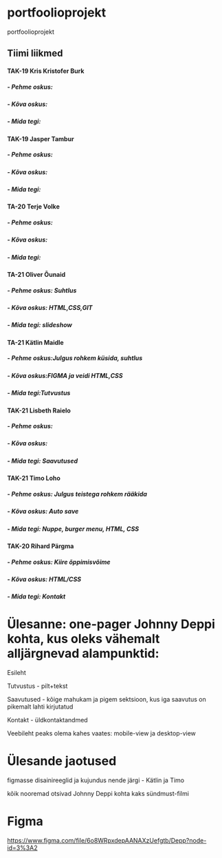 # portfoolioprojekt
portfoolioprojekt

Tiimi liikmed
-------------
#### TAK-19 Kris Kristofer Burk
##### - Pehme oskus:
##### - Kõva oskus:
##### - Mida tegi:

#### TAK-19 Jasper Tambur
##### - Pehme oskus:
##### - Kõva oskus:
##### - Mida tegi:

#### TA-20 Terje Volke
##### - Pehme oskus:
##### - Kõva oskus:
##### - Mida tegi:

#### TA-21 Oliver Õunaid
##### - Pehme oskus: Suhtlus
##### - Kõva oskus: HTML,CSS,GIT
##### - Mida tegi: slideshow

#### TA-21 Kätlin Maidle
##### - Pehme oskus:Julgus rohkem küsida, suhtlus
##### - Kõva oskus:FIGMA ja veidi HTML,CSS
##### - Mida tegi:Tutvustus

#### TAK-21 Lisbeth Raielo
##### - Pehme oskus:
##### - Kõva oskus:
##### - Mida tegi: Saavutused

#### TAK-21 Timo Loho
##### - Pehme oskus: Julgus teistega rohkem rääkida
##### - Kõva oskus: Auto save
##### - Mida tegi: Nuppe, burger menu, HTML, CSS

#### TAK-20 Rihard Pärgma
##### - Pehme oskus: Kiire õppimisvõime
##### - Kõva oskus: HTML/CSS
##### - Mida tegi: Kontakt

# Ülesanne: one-pager Johnny Deppi kohta, kus oleks vähemalt alljärgnevad alampunktid:
Esileht

Tutvustus - pilt+tekst

Saavutused - kõige mahukam ja pigem sektsioon, kus iga saavutus on pikemalt lahti kirjutatud

Kontakt - üldkontaktandmed

Veebileht peaks olema kahes vaates: mobile-view ja desktop-view

# Ülesande jaotused
figmasse disainireeglid ja kujundus nende järgi - Kätlin ja Timo

kõik nooremad otsivad Johnny Deppi kohta kaks sündmust-filmi

# Figma
https://www.figma.com/file/6o8WRpxdepAANAXzUefgtb/Depp?node-id=3%3A2
